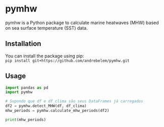 # pymhw

pymhw is a Python package to calculate marine heatwaves (MHW) based on sea surface temperature (SST) data.

## Installation

You can install the package using pip: <br>
`pip install git+https://github.com/andrebelem/pymhw.git`


## Usage

```python
import pandas as pd
import pymhw

# Supondo que df e df_clima são seus DataFrames já carregados
df2 = pymhw.detect_MHW(df, df_clima)
mhw_periods = pymhw.calculate_mhw_periods(df2)

print(mhw_periods)
